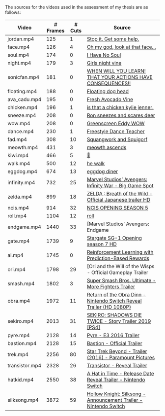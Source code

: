 The sources for the videos used in the assessment of my thesis are as follows:

| Video          | # Frames | # Cuts | Source                                                                                                                            |
| -------------- | -------- | ------ | --------------------------------------------------------------------------------------------------------------------------------- |
| jordan.mp4     | 125      | 1      | [Stop it. Get some help.](https://www.youtube.com/watch?v=9Deg7VrpHbM)                                                            |
| face.mp4       | 126      | 4      | [Oh my god, look at that face...](https://www.youtube.com/watch?v=_XVFm289U4c)                                                    |
| soul.mp4       | 174      | 0      | [I Have No Soul](https://www.youtube.com/watch?v=c38_1E_esPc)                                                                     |
| night.mp4      | 179      | 3      | [Girls night vine](https://www.youtube.com/watch?v=0qLjz7QMZwg)                                                                   |
| sonicfan.mp4   | 181      | 0      | [WHEN WILL YOU LEARN! THAT YOUR ACTIONS HAVE CONSEQUENCES!!](https://www.youtube.com/watch?v=iZlpsneDGBQ)                         |
| floating.mp4   | 188      | 0      | [Floating dog head](https://www.youtube.com/watch?v=JPhoyrcGJcw)                                                                  |
| ava_cadu.mp4   | 195      | 0      | [Fresh Avocado Vine](https://www.youtube.com/watch?v=bE4C8a48o1E)                                                                 |
| chicken.mp4    | 196      | 1      | [is that a chicken kylie jenner.](https://www.youtube.com/watch?v=1QF-dejfExg)                                                    |
| sneeze.mp4     | 208      | 0      | [Ron sneezes and scares deer](https://www.youtube.com/watch?v=MUINFs1Sp94)                                                        |
| wow.mp4        | 208      | 0      | [Greenscreen Eddy WOW](https://www.youtube.com/watch?v=9xG5EXxFSiQ)                                                               |
| dance.mp4      | 230      | 1      | [Freestyle Dance Teacher](https://www.youtube.com/watch?v=ZkNMZlkrzaU)                                                            |
| fad.mp4        | 308      | 10     | [Squangwork and Squigorf](https://www.youtube.com/watch?v=eotLQbeyGx4)                                                            |
| meowth.mp4     | 431      | 3      | [meowth ascends](https://www.youtube.com/watch?v=tAZMDz2Y7Nk)                                                                     |
| kiwi.mp4       | 466      | 5      | [🥝](https://www.youtube.com/watch?v=j1B_ScRYU4I)                                                                                 |
| walk.mp4       | 500      | 12     | [he walk](https://www.youtube.com/watch?v=xa1Zn6XrDlM)                                                                            |
| eggdog.mp4     | 674      | 13     | [eggdog diner](https://www.youtube.com/watch?v=l0Nc0-dFwAI)                                                                       |
| infinity.mp4   | 732      | 25     | [Marvel Studios’ Avengers: Infinity War - Big Game Spot](https://www.youtube.com/watch?v=pVxOVlm_lE8)                             |
| zelda.mp4      | 899      | 18     | [ZELDA : Breath of the Wild - Official Japanese trailer HD](https://www.youtube.com/watch?v=HyAWu86POpg)                          |
| ncis.mp4       | 914      | 32     | [NCIS OPENING SEASON 5](https://www.youtube.com/watch?v=tBqC9QJO58k)                                                              |
| roll.mp4       | 1104     | 12     | [roll](https://www.youtube.com/watch?v=gGn6ahUYkmY)                                                                            |
| endgame.mp4    | 1440     | 33     | [Marvel Studios’ Avengers: Endgame | Special Look](https://www.youtube.com/watch?v=KCSNFZKbhZE)                                   |
| gate.mp4       | 1739     | 9      | [Stargate SG-1 Opening season 7 HD](https://www.youtube.com/watch?v=5qfQHEj_f4Y)                                                  |
| ai.mp4         | 1745     | 0      | [Reinforcement Learning with Prediction-Based Rewards](https://www.youtube.com/watch?v=40VZeFppDEM)                               |
| ori.mp4        | 1798     | 29     | [Ori and the Will of the Wisps - Official Gameplay Trailer | The Game Awards 2019](https://www.youtube.com/watch?v=miJmKpzbls4)   |
| smash.mp4      | 1802     | 3      | [Super Smash Bros. Ultimate - More Fighters Trailer](https://www.youtube.com/watch?v=cjdfqXIM-Ko)                                 |
| obra.mp4       | 1972     | 11     | [Return of the Obra Dinn - Nintendo Switch Reveal Trailer (HD 1080P)](https://www.youtube.com/watch?v=uzB-_Y-PAa8)                |
| sekiro.mp4     | 2013     | 31     | [SEKIRO: SHADOWS DIE TWICE - Story Trailer 2019 [PS4]](https://www.youtube.com/watch?v=ejsPm03-cN4)                               |
| pyre.mp4       | 2128     | 14     | [Pyre - E3 2016 Trailer](https://www.youtube.com/watch?v=nQS-aimTcDI)                                                             |
| bastion.mp4    | 2128     | 15     | [Bastion - Official Trailer](https://www.youtube.com/watch?v=mX48y24t9iU)                                                         |
| trek.mp4       | 2256     | 80     | [Star Trek Beyond - Trailer (2016) - Paramount Pictures](https://www.youtube.com/watch?v=XRVD32rnzOw)                             |
| transistor.mp4 | 2328     | 26     | [Transistor - Reveal Trailer](https://www.youtube.com/watch?v=GTik6sYT_BE)                                                        |
| hatkid.mp4     | 2550     | 38     | [A Hat in Time - Release Date Reveal Trailer - Nintendo Switch](https://www.youtube.com/watch?v=HNKoGd0WjVA)                      |
| silksong.mp4   | 3872     | 59     | [Hollow Knight: Silksong - Announcement Trailer - Nintendo Switch](https://www.youtube.com/watch?v=yQxwbZsL14Y)                   |

